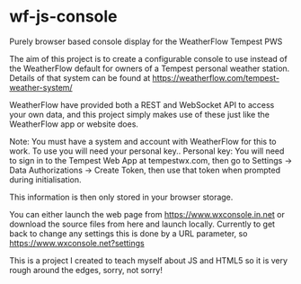 # wf-js-console
Purely browser based console display for the WeatherFlow Tempest PWS

The aim of this project is to create a configurable console to use instead of the WeatherFlow default for owners of a Tempest personal weather station.
Details of that system can be found at https://weatherflow.com/tempest-weather-system/

WeatherFlow have provided both a REST and WebSocket API to access your own data, and this project simply makes use of these just like the WeatherFlow app or website does.

Note: You must have a system and account with WeatherFlow for this to work.
To use you will need your personal key..
Personal key: You will need to sign in to the Tempest Web App at tempestwx.com, then go to Settings -> Data Authorizations -> Create Token, then use that token when prompted during initialisation.

This information is then only stored in your browser storage.

You can either launch the web page from https://www.wxconsole.in.net or download the source files from here and launch locally.
Currently to get back to change any settings this is done by a URL parameter, so https://www.wxconsole.net?settings

This is a project I created to teach myself about JS and HTML5 so it is very rough around the edges, sorry, not sorry!
